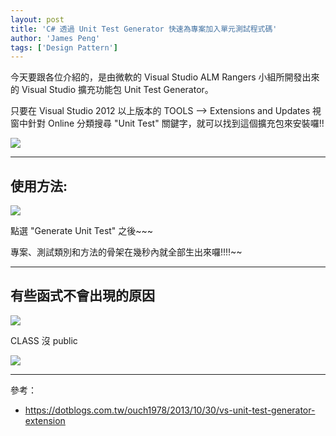 ```yaml
---
layout: post
title: 'C# 透過 Unit Test Generator 快速為專案加入單元測試程式碼'
author: 'James Peng'
tags: ['Design Pattern']
---
```


今天要跟各位介紹的，是由微軟的 Visual Studio ALM Rangers 小組所開發出來的 Visual Studio 擴充功能包 Unit Test Generator。

只要在 Visual Studio 2012 以上版本的 TOOLS –> Extensions and Updates 視窗中針對 Online 分類搜尋 "Unit Test" 關鍵字，就可以找到這個擴充包來安裝囉!!

![](http://i.imgur.com/hIdv7iH.png)


----------

## 使用方法: ##

![](http://i.imgur.com/GjhIO9j.png)


點選 "Generate Unit Test" 之後~~~ 

專案、測試類別和方法的骨架在幾秒內就全部生出來囉!!!!~~


----------

## 有些函式不會出現的原因 ##

![](http://i.imgur.com/GCqQSAi.png)

CLASS 沒 public

![](http://i.imgur.com/hCKo7ar.png)

----------

參考：

- https://dotblogs.com.tw/ouch1978/2013/10/30/vs-unit-test-generator-extension


